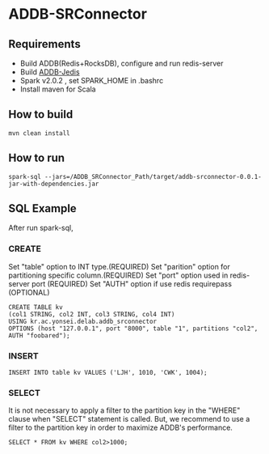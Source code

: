 # ADDB-SRConnector

## Requirements

* Build ADDB(Redis+RocksDB), configure and run redis-server
* Build [ADDB-Jedis](https://bitbucket.org/delab2017/addb-jedis/src/master/)
* Spark v2.0.2 , set SPARK_HOME in .bashrc
* Install maven for Scala

## How to build

```
mvn clean install
```

## How to run

```
spark-sql --jars=/ADDB_SRConnector_Path/target/addb-srconnector-0.0.1-jar-with-dependencies.jar
```

## SQL Example
After run spark-sql,

### CREATE
Set "table" option to INT type.(REQUIRED)
Set "parition" option for partitioning specific column.(REQUIRED)
Set "port" option used in redis-server port (REQUIRED)
Set "AUTH" option if use redis requirepass (OPTIONAL)

```
CREATE TABLE kv
(col1 STRING, col2 INT, col3 STRING, col4 INT)
USING kr.ac.yonsei.delab.addb_srconnector
OPTIONS (host "127.0.0.1", port "8000", table "1", partitions "col2", AUTH "foobared");
```

### INSERT

```
INSERT INTO table kv VALUES ('LJH', 1010, 'CWK', 1004);
```

### SELECT
It is not necessary to apply a filter to the partition key in the "WHERE" clause when "SELECT" statement is called.
But, we recommend to use a filter to the partition key in order to maximize ADDB's performance.
```
SELECT * FROM kv WHERE col2>1000;
```

